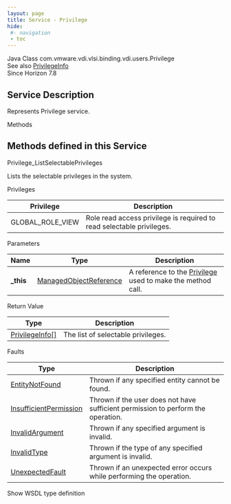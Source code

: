 ```yaml
---
layout: page
title: Service - Privilege
hide:
 #- navigation
 - toc
---
```


  
  
  



Java Class
    com.vmware.vdi.vlsi.binding.vdi.users.Privilege  
See also
     [PrivilegeInfo](vdi.users.Privilege.PrivilegeInfo.md)  
Since 
    Horizon 7.8

  


## Service Description

Represents Privilege service. 

Methods

Methods defined in this Service   
---  
Privilege_ListSelectablePrivileges  
  



Lists the selectable privileges in the system. 

Privileges 

Privilege |  Description   
---|---  
GLOBAL_ROLE_VIEW|  Role read access privilege is required to read selectable privileges.   
  


Parameters 

Name| Type| Description  
---|---|---  
**_this**| [ManagedObjectReference](vmodl.ManagedObjectReference.md)|  A reference to the [Privilege](vdi.users.Privilege.md) used to make the method call.   
  


Return Value 

Type |  Description   
---|---  
[PrivilegeInfo[]](vdi.users.Privilege.PrivilegeInfo.md)| The list of selectable privileges.  
  


Faults 

Type |  Description   
---|---  
[EntityNotFound](vdi.fault.EntityNotFound.md)| Thrown if any specified entity cannot be found.  
[InsufficientPermission](vdi.fault.InsufficientPermission.md)| Thrown if the user does not have sufficient permission to perform the operation.  
[InvalidArgument](vdi.fault.InvalidArgument.md)| Thrown if any specified argument is invalid.  
[InvalidType](vdi.fault.InvalidType.md)| Thrown if the type of any specified argument is invalid.  
[UnexpectedFault](vdi.fault.UnexpectedFault.md)| Thrown if an unexpected error occurs while performing the operation.  
  
Show WSDL type definition

  
  
  
  
  
  
  

